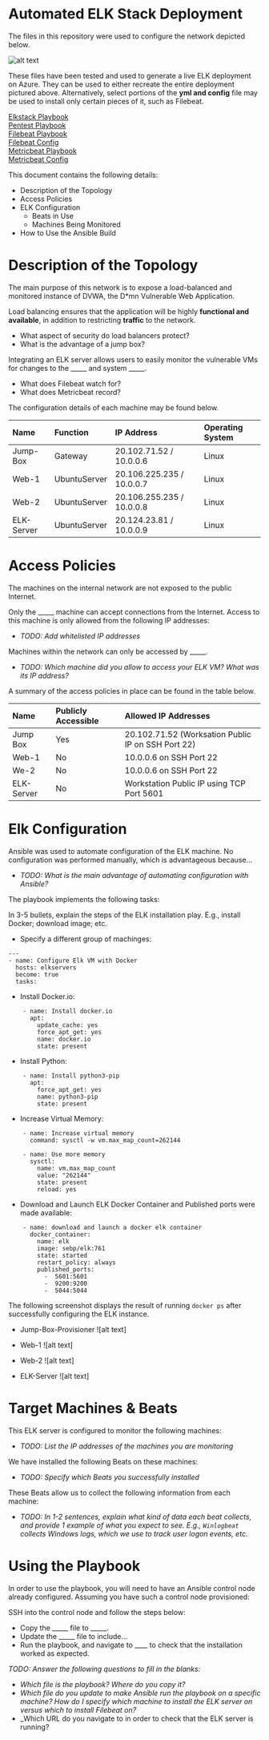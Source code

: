 # Automated ELK Stack Deployment

The files in this repository were used to configure the network depicted below.

![alt text](https://github.com/ChristopherLBlanchette/Project-1/blob/main/Images/Network%20Topology.png)

These files have been tested and used to generate a live ELK deployment on Azure. They can be used to either recreate the entire deployment pictured above. Alternatively, select portions of the **yml and config** file may be used to install only certain pieces of it, such as Filebeat.

[Elkstack Playbook](https://github.com/ChristopherLBlanchette/Project-1/blob/main/Files/elkstack-playbook.yml)  
[Pentest Playbook](https://github.com/ChristopherLBlanchette/Project-1/blob/main/Files/pentest-playbook.yml)  
[Filebeat Playbook](https://github.com/ChristopherLBlanchette/Project-1/blob/main/Files/filebeat-playbook.yml)  
[Filebeat Config](https://github.com/ChristopherLBlanchette/Project-1/blob/main/Files/filebeat-config.yml)  
[Metricbeat Playbook](https://github.com/ChristopherLBlanchette/Project-1/blob/main/Files/metricbeat-playbook.yml)  
[Metricbeat Config](https://github.com/ChristopherLBlanchette/Project-1/blob/main/Files/metricbeat-config.yml)  

This document contains the following details:
- Description of the Topology
- Access Policies
- ELK Configuration
  - Beats in Use
  - Machines Being Monitored
- How to Use the Ansible Build

# Description of the Topology  

The main purpose of this network is to expose a load-balanced and monitored instance of DVWA, the D*mn Vulnerable Web Application.

Load balancing ensures that the application will be highly **functional and available**, in addition to restricting **traffic** to the network.

- What aspect of security do load balancers protect?  
- What is the advantage of a jump box?

Integrating an ELK server allows users to easily monitor the vulnerable VMs for changes to the _____ and system _____.
- What does Filebeat watch for?  
- What does Metricbeat record?  

The configuration details of each machine may be found below.

| Name        | Function           | IP Address  | Operating System |
| :- | :- | :- | :- |
| Jump-Box | Gateway | 20.102.71.52 / 10.0.0.6 | Linux |
| Web-1 | UbuntuServer |20.106.225.235 / 10.0.0.7 | Linux |
| Web-2 | UbuntuServer | 20.106.255.235 / 10.0.0.8 | Linux |
| ELK-Server | UbuntuServer | 20.124.23.81 / 10.0.0.9 | Linux |

# Access Policies

The machines on the internal network are not exposed to the public Internet. 

Only the _____ machine can accept connections from the Internet. Access to this machine is only allowed from the following IP addresses:
- _TODO: Add whitelisted IP addresses_

Machines within the network can only be accessed by _____.
- _TODO: Which machine did you allow to access your ELK VM? What was its IP address?_

A summary of the access policies in place can be found in the table below.

| Name     | Publicly Accessible | Allowed IP Addresses |
| :- | :- | :- |
| Jump Box | Yes | 20.102.71.52 (Worksation Public IP on SSH Port 22) |
| Web-1 | No | 10.0.0.6 on SSH Port 22 |
| We-2 | No | 10.0.0.6 on SSH Port 22 |
| ELK-Server | No | Workstation Public IP using TCP Port 5601 |

# Elk Configuration

Ansible was used to automate configuration of the ELK machine. No configuration was performed manually, which is advantageous because...
- _TODO: What is the main advantage of automating configuration with Ansible?_

The playbook implements the following tasks:

In 3-5 bullets, explain the steps of the ELK installation play. E.g., install Docker; download image; etc.

- Specify a different group of machinges:
```
---
- name: Configure Elk VM with Docker
  hosts: elkservers
  become: true
  tasks:
```   
- Install Docker.io:
```
    - name: Install docker.io
      apt:
        update_cache: yes
        force_apt_get: yes
        name: docker.io
        state: present
```       
- Install Python:
```
    - name: Install python3-pip
      apt:
        force_apt_get: yes
        name: python3-pip
        state: present
```
- Increase Virtual Memory:
```
    - name: Increase virtual memory
      command: sysctl -w vm.max_map_count=262144

    - name: Use more memory
      sysctl:
        name: vm.max_map_count
        value: "262144"
        state: present
        reload: yes
```
- Download and Launch ELK Docker Container and Published ports were made available:
```
    - name: download and launch a docker elk container
      docker_container:
        name: elk
        image: sebp/elk:761
        state: started
        restart_policy: always
        published_ports:
          -  5601:5601
          -  9200:9200
          -  5044:5044
```

The following screenshot displays the result of running `docker ps` after successfully configuring the ELK instance.

- Jump-Box-Provisioner
![alt text]

- Web-1
![alt text]

- Web-2
![alt text]

- ELK-Server
![alt text]

# Target Machines & Beats

This ELK server is configured to monitor the following machines:
- _TODO: List the IP addresses of the machines you are monitoring_

We have installed the following Beats on these machines:
- _TODO: Specify which Beats you successfully installed_

These Beats allow us to collect the following information from each machine:
- _TODO: In 1-2 sentences, explain what kind of data each beat collects, and provide 1 example of what you expect to see. E.g., `Winlogbeat` collects Windows logs, which we use to track user logon events, etc._

# Using the Playbook

In order to use the playbook, you will need to have an Ansible control node already configured. Assuming you have such a control node provisioned: 

SSH into the control node and follow the steps below:
- Copy the _____ file to _____.
- Update the _____ file to include...
- Run the playbook, and navigate to ____ to check that the installation worked as expected.

_TODO: Answer the following questions to fill in the blanks:_
- _Which file is the playbook? Where do you copy it?_
- _Which file do you update to make Ansible run the playbook on a specific machine? How do I specify which machine to install the ELK server on versus which to install Filebeat on?_
- _Which URL do you navigate to in order to check that the ELK server is running?

